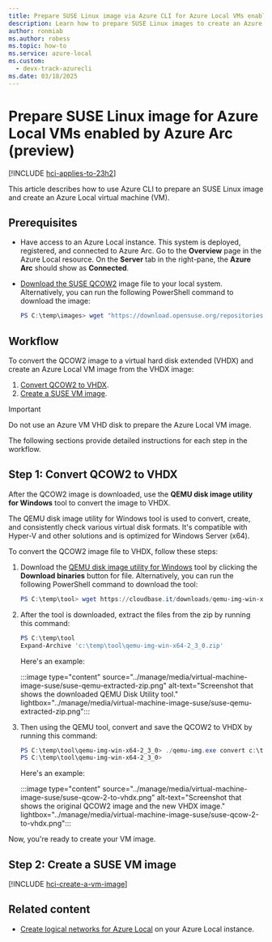 ```yaml
---
title: Prepare SUSE Linux image via Azure CLI for Azure Local VMs enabled by Azure Arc
description: Learn how to prepare SUSE Linux images to create an Azure Local VM image (preview).
author: ronmiab
ms.author: robess
ms.topic: how-to
ms.service: azure-local
ms.custom:
  - devx-track-azurecli
ms.date: 03/18/2025
---
```


# Prepare SUSE Linux image for Azure Local VMs enabled by Azure Arc (preview)

[!INCLUDE [hci-applies-to-23h2](../includes/hci-applies-to-23h2.md)]

This article describes how to use Azure CLI to prepare an SUSE Linux image and create an Azure Local virtual machine (VM).

## Prerequisites

- Have access to an Azure Local instance. This system is deployed, registered, and connected to Azure Arc. Go to the **Overview** page in the Azure Local resource. On the **Server** tab in the right-pane, the **Azure Arc** should show as **Connected**.

- [Download the SUSE QCOW2](https://download.opensuse.org/repositories/Cloud:/Images:/Leap_15.6/images/openSUSE-Leap-15.6.x86_64-NoCloud.qcow2) image file to your local system. Alternatively, you can run the following PowerShell command to download the image:

    ```powershell
    PS C:\temp\images> wget "https://download.opensuse.org/repositories/Cloud:/Images:/Leap_15.6/images/openSUSE-Leap-15.6.x86_64-NoCloud.qcow2" -OutFile c:\temp\images\openSUSE-Leap-15.6.x86_64-NoCloud.qcow
    ```

## Workflow

To convert the QCOW2 image to a virtual hard disk extended (VHDX) and create an Azure Local VM image from the VHDX image:

1. [Convert QCOW2 to VHDX](#step-1-convert-qcow2-to-vhdx).
2. [Create a SUSE VM image](#step-2-create-a-suse-vm-image).

> [!IMPORTANT]
> Do not use an Azure VM VHD disk to prepare the Azure Local VM image.

The following sections provide detailed instructions for each step in the workflow.

## Step 1: Convert QCOW2 to VHDX

After the QCOW2 image is downloaded, use the **QEMU disk image utility for Windows** tool to convert the image to VHDX.

The QEMU disk image utility for Windows tool is used to convert, create, and consistently check various virtual disk formats. It's compatible with Hyper-V and other solutions and is optimized for Windows Server (x64).

To convert the QCOW2 image file to VHDX, follow these steps:

1. Download the [QEMU disk image utility for Windows](https://cloudbase.it/qemu-img-windows/) tool by clicking the **Download binaries** button for file. Alternatively, you can run the following PowerShell command to download the tool:

    ```powershell
    PS C:\temp\tool> wget https://cloudbase.it/downloads/qemu-img-win-x64-2_3_0.zip -OutFile C:\temp\tool\qemu-img-win-x64-2_3_0.zip
    ```

2. After the tool is downloaded, extract the files from the zip by running this command:

    ```powershell
    PS C:\temp\tool
    Expand-Archive 'c:\temp\tool\qemu-img-win-x64-2_3_0.zip'
    ```

    Here's an example:

    :::image type="content" source="../manage/media/virtual-machine-image-suse/suse-qemu-extracted-zip.png" alt-text="Screenshot that shows the downloaded QEMU Disk Utility tool." lightbox="../manage/media/virtual-machine-image-suse/suse-qemu-extracted-zip.png":::

3. Then using the QEMU tool, convert and save the QCOW2 to VHDX by running this command:

    ```PowerShell
    PS C:\temp\tool\qemu-img-win-x64-2_3_0> ./qemu-img.exe convert c:\temp\images\openSUSE-Leap-15.6.x86_64-NoCloud.qcow2 -O vhdx -o subformat=dynamic c:\temp\images\openSUSE-Leap-15.6.x86_64-NoCloud.vhdx
    PS C:\temp\tool\qemu-img-win-x64-2_3_0>
    ```

    Here's an example:

    :::image type="content" source="../manage/media/virtual-machine-image-suse/suse-qcow-2-to-vhdx.png" alt-text="Screenshot that shows the original QCOW2 image and the new VHDX image." lightbox="../manage/media/virtual-machine-image-suse/suse-qcow-2-to-vhdx.png":::

Now, you're ready to create your VM image.

## Step 2: Create a SUSE VM image

[!INCLUDE [hci-create-a-vm-image](../includes/hci-create-a-vm-image.md)]

## Related content

- [Create logical networks for Azure Local](../manage/create-logical-networks.md) on your Azure Local instance.